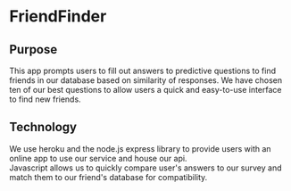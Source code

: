 # FriendFinder

## Purpose
This app prompts users to fill out answers to predictive questions to find friends in our database based on similarity of responses. We have chosen ten of our best questions to allow users a quick and easy-to-use interface to find new friends.

## Technology
We use heroku and the node.js express library to  provide users with an online app to use our service and house our api. 
<br>
Javascript allows us to quickly compare user's answers to our survey and match them to our friend's database for compatibility.